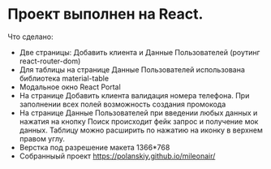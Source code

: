 # Проект выполнен на React.
Что сделано:
 - Две страницы: Добавить клиента и Данные Пользователей (роутинг react-router-dom)
 - Для таблицы на странице Данные Пользователей использована библиотека material-table
 - Модальное окно React Portal
 - На странице Добавить клиента валидация номера телефона. При заполнении всех полей возможность создания промокода
 - На странице Данные Пользователей при введении любых данных и нажатия на кнопку Поиск происходит фейк запрос и получение мок данных.
   Таблицу можно расширить по нажатию на иконку в верхнем правом углу.
 - Верстка под разрешение макета 1366*768
 - Собранныый проект https://polanskiy.github.io/mileonair/
